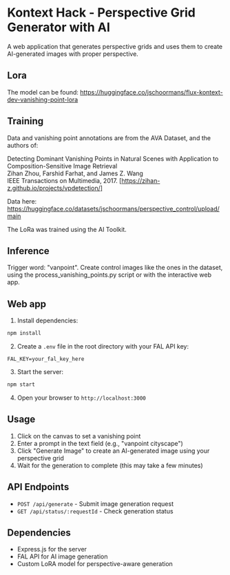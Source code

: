 # Kontext Hack - Perspective Grid Generator with AI

A web application that generates perspective grids and uses them to create AI-generated images with proper perspective.

## Lora 
The model can be found: https://huggingface.co/jschoormans/flux-kontext-dev-vanishing-point-lora 

## Training 


Data and vanishing point annotations are from the AVA Dataset, and the authors of:

Detecting Dominant Vanishing Points in Natural Scenes with Application to Composition-Sensitive Image Retrieval  
Zihan Zhou, Farshid Farhat, and James Z. Wang  
IEEE Transactions on Multimedia, 2017. [https://zihan-z.github.io/projects/vpdetection/]

Data here: https://huggingface.co/datasets/jschoormans/perspective_control/upload/main

The LoRa was trained using the AI Toolkit.


## Inference
Trigger word: "vanpoint". Create control images like the ones in the dataset, using the process_vanishing_points.py script or with the interactive web app.


## Web app 



1. Install dependencies:
```bash
npm install
```

2. Create a `.env` file in the root directory with your FAL API key:
```
FAL_KEY=your_fal_key_here
```

3. Start the server:
```bash
npm start
```

4. Open your browser to `http://localhost:3000`

## Usage

1. Click on the canvas to set a vanishing point
2. Enter a prompt in the text field (e.g., "vanpoint cityscape")
3. Click "Generate Image" to create an AI-generated image using your perspective grid
4. Wait for the generation to complete (this may take a few minutes)

## API Endpoints

- `POST /api/generate` - Submit image generation request
- `GET /api/status/:requestId` - Check generation status

## Dependencies

- Express.js for the server
- FAL API for AI image generation
- Custom LoRA model for perspective-aware generation



